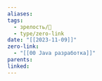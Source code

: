 ```yaml
---
aliases: 
tags:
  - зрелость/🌱
  - type/zero-link
date: "[[2023-11-09]]"
zero-link:
  - "[[00 Java разработка]]"
parents: 
linked:
---
```

